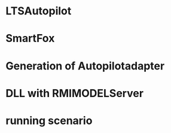 # LTSAutopilot

# SmartFox

# Generation of Autopilotadapter

# DLL with RMIMODELServer

# running scenario 

